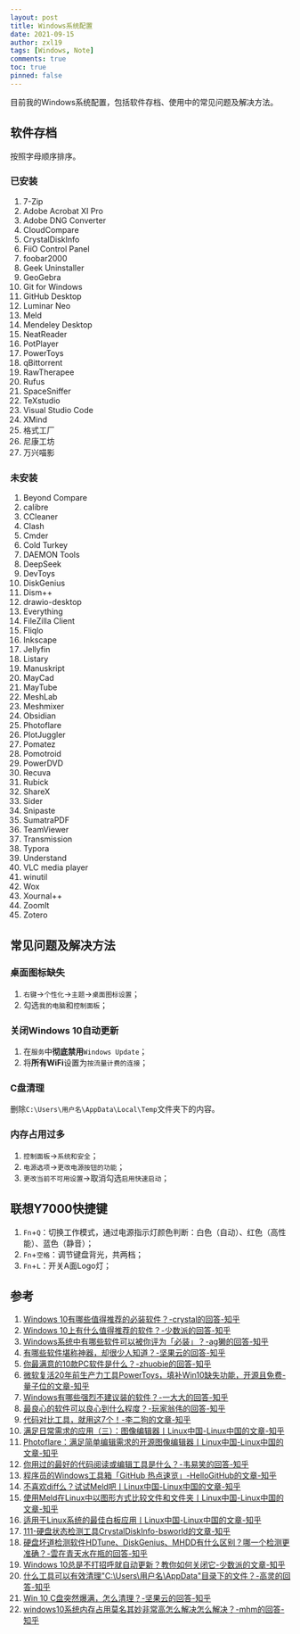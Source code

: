 ```yaml
---
layout: post
title: Windows系统配置
date: 2021-09-15
author: zxl19
tags: [Windows, Note]
comments: true
toc: true
pinned: false
---
```


目前我的Windows系统配置，包括软件存档、使用中的常见问题及解决方法。

<!-- more -->

## 软件存档

按照字母顺序排序。

### 已安装

1. 7-Zip
2. Adobe Acrobat XI Pro
3. Adobe DNG Converter
4. CloudCompare
5. CrystalDiskInfo
6. FiiO Control Panel
7. foobar2000
8. Geek Uninstaller
9. GeoGebra
10. Git for Windows
11. GitHub Desktop
12. Luminar Neo
13. Meld
14. Mendeley Desktop
15. NeatReader
16. PotPlayer
17. PowerToys
18. qBittorrent
19. RawTherapee
20. Rufus
21. SpaceSniffer
22. TeXstudio
23. Visual Studio Code
24. XMind
25. 格式工厂
26. 尼康工坊
27. 万兴喵影

### 未安装

1. Beyond Compare
2. calibre
3. CCleaner
4. Clash
5. Cmder
6. Cold Turkey
7. DAEMON Tools
8. DeepSeek
9. DevToys
10. DiskGenius
11. Dism++
12. drawio-desktop
13. Everything
14. FileZilla Client
15. Fliqlo
16. Inkscape
17. Jellyfin
18. Listary
19. Manuskript
20. MayCad
21. MayTube
22. MeshLab
23. Meshmixer
24. Obsidian
25. Photoflare
26. PlotJuggler
27. Pomatez
28. Pomotroid
29. PowerDVD
30. Recuva
31. Rubick
32. ShareX
33. Sider
34. Snipaste
35. SumatraPDF
36. TeamViewer
37. Transmission
38. Typora
39. Understand
40. VLC media player
41. winutil
42. Wox
43. Xournal++
44. ZoomIt
45. Zotero

## 常见问题及解决方法

### 桌面图标缺失

1. `右键`->`个性化`->`主题`->`桌面图标设置`；
2. 勾选`我的电脑`和`控制面板`；

### 关闭Windows 10自动更新

1. 在`服务`中**彻底禁用**`Windows Update`；
2. 将**所有WiFi**设置为`按流量计费的连接`；

### C盘清理

删除`C:\Users\用户名\AppData\Local\Temp`文件夹下的内容。

### 内存占用过多

1. `控制面板`->`系统和安全`；
2. `电源选项`->`更改电源按钮的功能`；
3. `更改当前不可用设置`->取消勾选`启用快速启动`；

## 联想Y7000快捷键

1. `Fn`+`Q`：切换工作模式，通过电源指示灯颜色判断：白色（自动）、红色（高性能）、蓝色（静音）；
2. `Fn`+`空格`：调节键盘背光，共两档；
3. `Fn`+`L`：开关A面Logo灯；

## 参考

1. [Windows 10有哪些值得推荐的必装软件？-crystal的回答-知乎](https://www.zhihu.com/question/35088093/answer/750779336)
2. [Windows 10上有什么值得推荐的软件？-少数派的回答-知乎](https://www.zhihu.com/question/36847530/answer/252919356)
3. [Windows系统中有哪些软件可以被你评为「必装」？-ag獭的回答-知乎](https://www.zhihu.com/question/21287237/answer/983612572)
4. [有哪些软件堪称神器，却很少人知道？-坚果云的回答-知乎](https://www.zhihu.com/question/327826314/answer/1497578134)
5. [你最满意的10款PC软件是什么？-zhuobie的回答-知乎](https://www.zhihu.com/question/469450888/answer/2029970155)
6. [微软复活20年前生产力工具PowerToys，填补Win10缺失功能，开源且免费-量子位的文章-知乎](https://zhuanlan.zhihu.com/p/166292161)
7. [Windows有哪些强烈不建议装的软件？-一大大的回答-知乎](https://www.zhihu.com/question/392313958/answer/1199936945)
8. [最良心的软件可以良心到什么程度？-玩家翁伟的回答-知乎](https://www.zhihu.com/question/52157612/answer/756777411)
9. [代码对比工具，就用这7个！-李二狗的文章-知乎](https://zhuanlan.zhihu.com/p/375551784)
10. [满足日常需求的应用（三）：图像编辑器丨Linux中国-Linux中国的文章-知乎](https://zhuanlan.zhihu.com/p/407938013)
11. [Photoflare：满足简单编辑需求的开源图像编辑器丨Linux中国-Linux中国的文章-知乎](https://zhuanlan.zhihu.com/p/193158124)
12. [你用过的最好的代码阅读或编辑工具是什么？-韦易笑的回答-知乎](https://www.zhihu.com/question/19570229/answer/1626066191)
13. [程序员的Windows工具箱「GitHub 热点速览」-HelloGitHub的文章-知乎](https://zhuanlan.zhihu.com/p/631389850)
14. [不喜欢diff么？试试Meld吧丨Linux中国-Linux中国的文章-知乎](https://zhuanlan.zhihu.com/p/124017201)
15. [使用Meld在Linux中以图形方式比较文件和文件夹丨Linux中国-Linux中国的文章-知乎](https://zhuanlan.zhihu.com/p/317628626)
16. [适用于Linux系统的最佳白板应用丨Linux中国-Linux中国的文章-知乎](https://zhuanlan.zhihu.com/p/467327167)
17. [111-硬盘状态检测工具CrystalDiskInfo-bsworld的文章-知乎](https://zhuanlan.zhihu.com/p/621817951)
18. [硬盘坏道检测软件HDTune、DiskGenius、MHDD有什么区别？哪一个检测更准确？-雲在青天水在瓶的回答-知乎](https://www.zhihu.com/question/508943113/answer/2537752096)
19. [Windows 10总是不打招呼就自动更新？教你如何关闭它-少数派的文章-知乎](https://zhuanlan.zhihu.com/p/35590496)
20. [什么工具可以有效清理"C:\Users\用户名\AppData"目录下的文件？-高灵的回答-知乎](https://www.zhihu.com/question/38011537/answer/296426969)
21. [Win 10 C盘突然爆满，怎么清理？-坚果云的回答-知乎](https://www.zhihu.com/question/53591010/answer/1115174873)
22. [windows10系统内存占用莫名其妙非常高怎么解决怎么解决？-mhm的回答-知乎](https://www.zhihu.com/question/359072911/answer/924065793)
